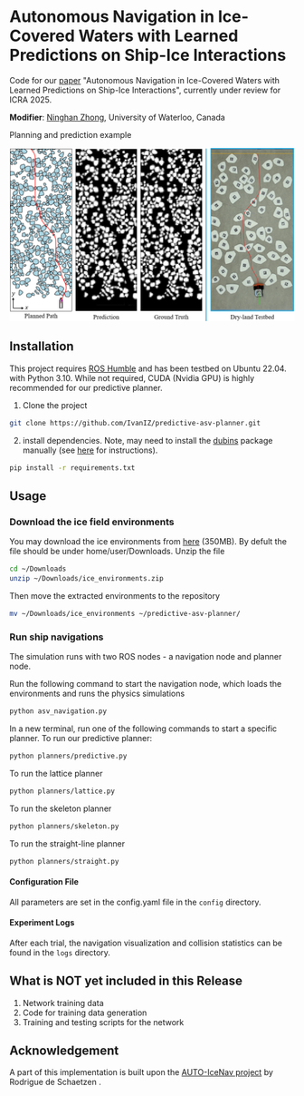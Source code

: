 # Autonomous Navigation in Ice-Covered Waters with Learned Predictions on Ship-Ice Interactions
Code for our [paper](https://arxiv.org/abs/2409.11326) "Autonomous Navigation in Ice-Covered Waters with Learned Predictions on Ship-Ice Interactions", currently under review for ICRA 2025.

**Modifier**: [Ninghan Zhong](https://ivaniz.github.io/), University of Waterloo, Canada

Planning and prediction example

![my image](./assets/demo_fig.png)



## Installation

This project requires [ROS Humble](https://docs.ros.org/en/humble/Installation.html) and has been testbed on Ubuntu 22.04. with Python 3.10. While not required, CUDA (Nvidia GPU) is highly recommended for our predictive planner.

1. Clone the project
```bash
git clone https://github.com/IvanIZ/predictive-asv-planner.git
```

2. install dependencies. Note, may need to install the
[dubins](https://github.com/AndrewWalker/pydubins) package manually
(see [here](https://github.com/AndrewWalker/pydubins/issues/16#issuecomment-1138899416) for instructions).
```bash
pip install -r requirements.txt
```

## Usage

### Download the ice field environments
You may download the ice environments from [here](https://drive.google.com/file/d/1pVcaqDrTADsRagiR_6-3vZyh9Bg_5lsX/view?usp=sharing) (350MB). By defult the file should be under home/user/Downloads. Unzip the file
```bash
cd ~/Downloads
unzip ~/Downloads/ice_environments.zip
```

Then move the extracted environments to the repository
```bash
mv ~/Downloads/ice_environments ~/predictive-asv-planner/
```

### Run ship navigations
The simulation runs with two ROS nodes - a navigation node and planner node.

Run the following command to start the navigation node, which loads the environments and runs the physics simulations
```bash
python asv_navigation.py
```

In a new terminal, run one of the following commands to start a specific planner. To run our predictive planner:
```bash
python planners/predictive.py
```

To run the lattice planner
```bash
python planners/lattice.py
```

To run the skeleton planner
```bash
python planners/skeleton.py
```

To run the straight-line planner
```bash
python planners/straight.py
```

#### Configuration File
All parameters are set in the config.yaml file in the `config` directory. 

#### Experiment Logs
After each trial, the navigation visualization and collision statistics can be found in the ```logs``` directory. 


## What is NOT yet included in this Release
1. Network training data
2. Code for training data generation 
3. Training and testing scripts for the network


## Acknowledgement

A part of this implementation is built upon the [AUTO-IceNav project](https://github.com/rdesc/AUTO-IceNav) by Rodrigue de Schaetzen
. 
